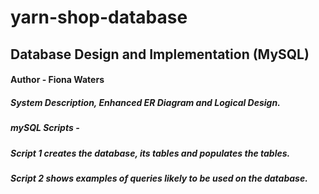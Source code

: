 # yarn-shop-database
## Database Design and Implementation (MySQL)

#### Author - Fiona Waters
##### System Description, Enhanced ER Diagram and Logical Design. 
##### mySQL Scripts - 
##### Script 1 creates the database, its tables and populates the tables. 
##### Script 2 shows examples of queries likely to be used on the database.

